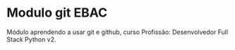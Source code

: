 # Modulo git EBAC
 Módulo aprendendo a usar git e github, curso Profissão: Desenvolvedor Full Stack Python v2.
